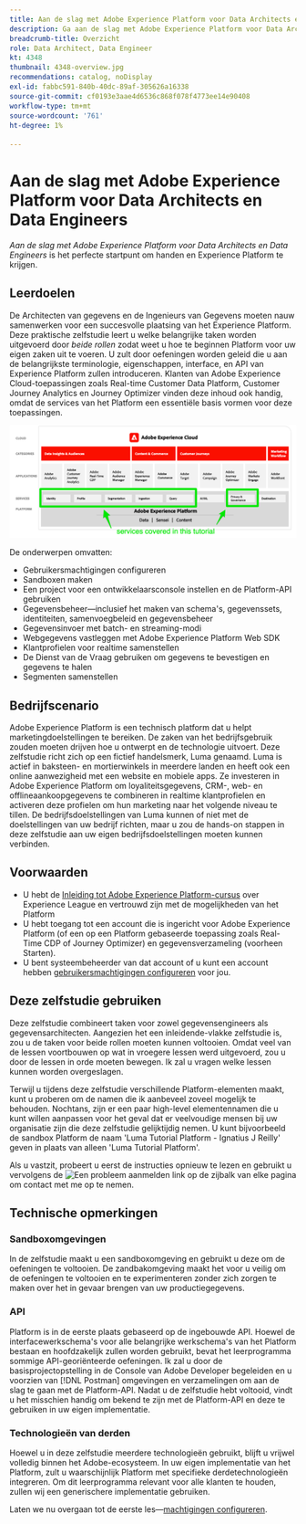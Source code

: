 ```yaml
---
title: Aan de slag met Adobe Experience Platform voor Data Architects en Data Engineers
description: Ga aan de slag met Adobe Experience Platform voor Data Architects en Data Engineers.
breadcrumb-title: Overzicht
role: Data Architect, Data Engineer
kt: 4348
thumbnail: 4348-overview.jpg
recommendations: catalog, noDisplay
exl-id: fabbc591-840b-40dc-89af-305626a16338
source-git-commit: cf0193e3aae4d6536c868f078f4773ee14e90408
workflow-type: tm+mt
source-wordcount: '761'
ht-degree: 1%

---
```


# Aan de slag met Adobe Experience Platform voor Data Architects en Data Engineers

<!--5min-->

_Aan de slag met Adobe Experience Platform voor Data Architects en Data Engineers_ is het perfecte startpunt om handen en Experience Platform te krijgen.


<!--How do we address ETL-->

## Leerdoelen

De Architecten van gegevens en de Ingenieurs van Gegevens moeten nauw samenwerken voor een succesvolle plaatsing van het Experience Platform. Deze praktische zelfstudie leert u welke belangrijke taken worden uitgevoerd door _beide rollen_ zodat weet u hoe te beginnen Platform voor uw eigen zaken uit te voeren. U zult door oefeningen worden geleid die u aan de belangrijkste terminologie, eigenschappen, interface, en API van Experience Platform zullen introduceren. Klanten van Adobe Experience Cloud-toepassingen zoals Real-time Customer Data Platform, Customer Journey Analytics en Journey Optimizer vinden deze inhoud ook handig, omdat de services van het Platform een essentiële basis vormen voor deze toepassingen.

![Adobe Experience Cloud Marketecture die de services van Platforms markeert die in deze zelfstudie worden behandeld: Identiteit, Profiel, Segmentatie, Ingestie, Query en Beheer](assets/marketecture.png)

De onderwerpen omvatten:

* Gebruikersmachtigingen configureren
* Sandboxen maken
* Een project voor een ontwikkelaarsconsole instellen en de Platform-API gebruiken
* Gegevensbeheer—inclusief het maken van schema&#39;s, gegevenssets, identiteiten, samenvoegbeleid en gegevensbeheer
* Gegevensinvoer met batch- en streaming-modi
* Webgegevens vastleggen met Adobe Experience Platform Web SDK
* Klantprofielen voor realtime samenstellen
* De Dienst van de Vraag gebruiken om gegevens te bevestigen en gegevens te halen
* Segmenten samenstellen

## Bedrijfscenario

Adobe Experience Platform is een technisch platform dat u helpt marketingdoelstellingen te bereiken. De zaken van het bedrijfsgebruik zouden moeten drijven hoe u ontwerpt en de technologie uitvoert. Deze zelfstudie richt zich op een fictief handelsmerk, Luma genaamd. Luma is actief in baksteen- en mortierwinkels in meerdere landen en heeft ook een online aanwezigheid met een website en mobiele apps. Ze investeren in Adobe Experience Platform om loyaliteitsgegevens, CRM-, web- en offlineaankoopgegevens te combineren in realtime klantprofielen en activeren deze profielen om hun marketing naar het volgende niveau te tillen. De bedrijfsdoelstellingen van Luma kunnen of niet met de doelstellingen van uw bedrijf richten, maar u zou de hands-on stappen in deze zelfstudie aan uw eigen bedrijfsdoelstellingen moeten kunnen verbinden.

## Voorwaarden

* U hebt de [Inleiding tot Adobe Experience Platform-cursus](https://experienceleague.adobe.com/?recommended=ExperiencePlatform-U-1-2020.1) over Experience League en vertrouwd zijn met de mogelijkheden van het Platform
* U hebt toegang tot een account die is ingericht voor Adobe Experience Platform (of een op een Platform gebaseerde toepassing zoals Real-Time CDP of Journey Optimizer) en gegevensverzameling (voorheen Starten).
* U bent systeembeheerder van dat account of u kunt een account hebben [gebruikersmachtigingen configureren](configure-permissions.md) voor jou.

## Deze zelfstudie gebruiken

Deze zelfstudie combineert taken voor zowel gegevensengineers als gegevensarchitecten. Aangezien het een inleidende-vlakke zelfstudie is, zou u de taken voor beide rollen moeten kunnen voltooien. Omdat veel van de lessen voortbouwen op wat in vroegere lessen werd uitgevoerd, zou u door de lessen in orde moeten bewegen. Ik zal u vragen welke lessen kunnen worden overgeslagen.

Terwijl u tijdens deze zelfstudie verschillende Platform-elementen maakt, kunt u proberen om de namen die ik aanbeveel zoveel mogelijk te behouden. Nochtans, zijn er een paar high-level elementennamen die u kunt willen aanpassen voor het geval dat er veelvoudige mensen bij uw organisatie zijn die deze zelfstudie gelijktijdig nemen. U kunt bijvoorbeeld de sandbox Platform de naam &#39;Luma Tutorial Platform - Ignatius J Reilly&#39; geven in plaats van alleen &#39;Luma Tutorial Platform&#39;.

Als u vastzit, probeert u eerst de instructies opnieuw te lezen en gebruikt u vervolgens de ![Een probleem aanmelden](https://experienceleague.adobe.com/assets/img/feedback.svg) link op de zijbalk van elke pagina om contact met me op te nemen.

## Technische opmerkingen

### Sandboxomgevingen

In de zelfstudie maakt u een sandboxomgeving en gebruikt u deze om de oefeningen te voltooien. De zandbakomgeving maakt het voor u veilig om de oefeningen te voltooien en te experimenteren zonder zich zorgen te maken over het in gevaar brengen van uw productiegegevens.

### API

Platform is in de eerste plaats gebaseerd op de ingebouwde API. Hoewel de interfacewerkschema&#39;s voor alle belangrijke werkschema&#39;s van het Platform bestaan en hoofdzakelijk zullen worden gebruikt, bevat het leerprogramma sommige API-georiënteerde oefeningen. Ik zal u door de basisprojectopstelling in de Console van Adobe Developer begeleiden en u voorzien van [!DNL Postman] omgevingen en verzamelingen om aan de slag te gaan met de Platform-API. Nadat u de zelfstudie hebt voltooid, vindt u het misschien handig om bekend te zijn met de Platform-API en deze te gebruiken in uw eigen implementatie.

### Technologieën van derden

Hoewel u in deze zelfstudie meerdere technologieën gebruikt, blijft u vrijwel volledig binnen het Adobe-ecosysteem. In uw eigen implementatie van het Platform, zult u waarschijnlijk Platform met specifieke derdetechnologieën integreren. Om dit leerprogramma relevant voor alle klanten te houden, zullen wij een generischere implementatie gebruiken.

Laten we nu overgaan tot de eerste les—[machtigingen configureren](configure-permissions.md).
